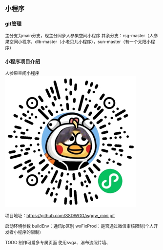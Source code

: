 ## 小程序

### git管理
主分支为main分支，现主分同步人参果空间小程序
其余分支：rsg-master（人参果空间小程序，dlb-master（小老贝儿小程序），sun-master（有一个太阳小程序）

### 小程序项目介绍
人参果空间小程序 
![人参果空间微信小程序码](wggwQR.png)

项目地址：https://github.com/SSDWGG/wggw_mini.git   

启动环境参数
buildEnv：通讯ip区别
wxFixProd：是否通过微信审核限制(个人开发者小程序的限制)

TODO
制作可爱多专属页面
使用svga、瀑布流照片墙、
